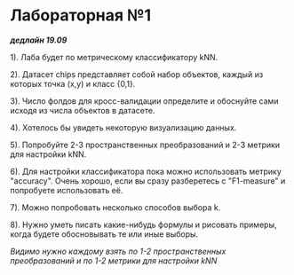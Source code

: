 # Лабораторная №1

***дедлайн 19.09***

1). Лаба будет по метрическому классификатору kNN.

2). Датасет chips представляет собой набор объектов, каждый из которых точка (x,y) и класс {0,1}.

3). Число фолдов для кросс-валидации определите и обоснуйте сами исходя из числа объектов в датасете.

4). Хотелось бы увидеть некоторую визуализацию данных.

5). Попробуйте 2-3 пространственных преобразований и 2-3 метрики для настройки kNN.

6). Для настройки классификатора пока можно использовать метрику "accuracy". Очень хорошо, если вы сразу разберетесь с "F1-measure" и попробуете использовать её.

7). Можно попробовать несколько способов выбора k.

8). Нужно уметь писать какие-нибудь формулы и рисовать примеры, когда будете обосновывать те или иные выборы.

*Видимо нужно каждому взять по 1-2 пространственных преобразований и по 1-2 метрики для настройки kNN*
